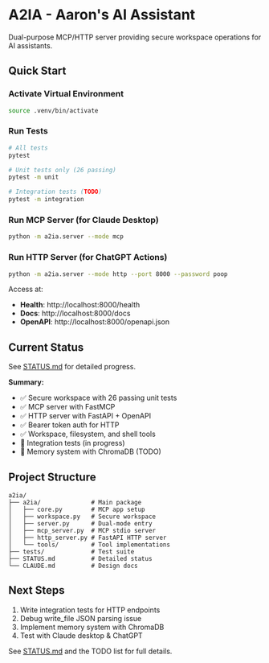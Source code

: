 # A2IA - Aaron's AI Assistant

Dual-purpose MCP/HTTP server providing secure workspace operations for AI assistants.

## Quick Start

### Activate Virtual Environment
```bash
source .venv/bin/activate
```

### Run Tests
```bash
# All tests
pytest

# Unit tests only (26 passing)
pytest -m unit

# Integration tests (TODO)
pytest -m integration
```

### Run MCP Server (for Claude Desktop)
```bash
python -m a2ia.server --mode mcp
```

### Run HTTP Server (for ChatGPT Actions)
```bash
python -m a2ia.server --mode http --port 8000 --password poop
```

Access at:
- **Health**: http://localhost:8000/health
- **Docs**: http://localhost:8000/docs
- **OpenAPI**: http://localhost:8000/openapi.json

## Current Status

See [STATUS.md](STATUS.md) for detailed progress.

**Summary:**
- ✅ Secure workspace with 26 passing unit tests
- ✅ MCP server with FastMCP
- ✅ HTTP server with FastAPI + OpenAPI
- ✅ Bearer token auth for HTTP
- ✅ Workspace, filesystem, and shell tools
- 🚧 Integration tests (in progress)
- 🚧 Memory system with ChromaDB (TODO)

## Project Structure

```
a2ia/
├── a2ia/              # Main package
│   ├── core.py        # MCP app setup
│   ├── workspace.py   # Secure workspace
│   ├── server.py      # Dual-mode entry
│   ├── mcp_server.py  # MCP stdio server
│   ├── http_server.py # FastAPI HTTP server
│   └── tools/         # Tool implementations
├── tests/             # Test suite
├── STATUS.md          # Detailed status
└── CLAUDE.md          # Design docs
```

## Next Steps

1. Write integration tests for HTTP endpoints
2. Debug write_file JSON parsing issue
3. Implement memory system with ChromaDB
4. Test with Claude desktop & ChatGPT

See [STATUS.md](STATUS.md) and the TODO list for full details.
